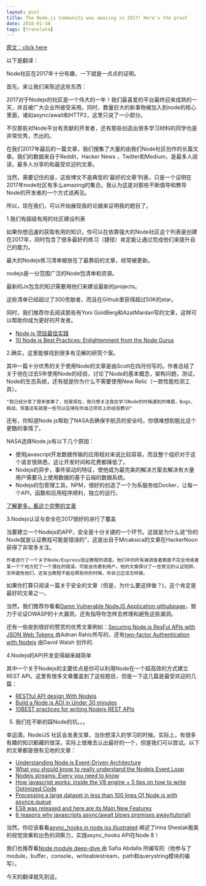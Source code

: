 ```yaml
---
layout: post
title: The Node.js Community was amazing in 2017! Here's the proof
date: 2018-01-30
tags: [translate]
---
```

[原文：click here](https://blog.risingstack.com/awesome-node-js-tutorials-from-2017-collection/)

以下是翻译：

Node社区在2017年十分有趣，一下就是一点点的证明。

首先，来让我们来陈述这些东西：

2017对于Nodejs的社区是一个伟大的一年！我们最喜爱的平台最终迎来成熟的一天，并且被广大企业所接受采用。同时，数量巨大的新事物被加入到node的核心里面，诸如async/await和HTTP2，这里只说了一小部分。

不仅那些对Node平台有贡献的开发者，还有那些创造出很多学习材料的同学也是非常优秀，杰出的。

在我们2017年最后的一篇文章，我们搜集了大量的由我们Node社区创作的长篇文章。我们的数据来自于Reddit，Hacker News ，Twitter和Medium，是最多人阅读，最多人分享的和最受欢迎的文章。

当然，需要记住的是，这些博文不是典型的‘最好的文章’列表，只是一个证明在2017年node社区有多么amazing的集合。我认为这是对那些不断倡导和教导Node的开发者的一个方式说再见。

所以，现在我们，可以开始展现我的论据来证明我的题目了。

1.我们有超级有用的社区建设列表

如果你想迅速的获取有用的知识，你可以在依靠强大的Node社区这个列表是创建在2017年，同时包含了很多最好的练习（捷径）肯定能让通过完成他们来提升自己的能力。

最大的Nodejs练习清单被放在了最靠前的文章，经常被更新。

nodejs是一分范围广泛的Node包清单和资源。

最新的Js包含的知识需要用他们来建设最新的projects。

这些清单已经超过了300贡献者，而且在Github里获得超过50K的star。

同时，我们推荐你去阅读那些有Yoni GoldBerg和AzatMardan写的文章，这样可以帮助你成为更好的开发者。

- [Node.js 项目最佳实践](http://goldbergyoni.com/checklist-best-practice-of-node-js-in-production/)
- [10 Node.js Best Practices: Enlightenment from the Node Gurus](https://www.sitepoint.com/node-js-best-practices-from-the-node-gurus/)

2.确实，这里能够找到很多有见解的研究个案。

其中一篇十分优秀的关于使用Node的文章是由Scott在四月份写的。作者总结了关于他在过去5年使用Node的经验，讨论了Node的基本概念，架构问题，测试，Node的生态系统，还有就是你为什么不需要使用New Relic（一款性能检测工具）。

    "我已经分享了很多故事了，但是现在，我只想关注我在学习Node的时候遇到的难题，Bugs，挑战，惊喜还有就是一些可以应用在你自己项目上的经验教训"

还有，你知道Node.js帮助了NASA去确保宇航员的安全吗，你很难想到能比这个更酷的事情了。

NASA选择Node.js有以下几个原因：

- 使用javascript开发数据传输的应用相对来说比较容易，而且整个组织对于这个语言很熟悉，这让开发时间和花费都降低了。
- Nodejs的异步，事件驱动的特征，使他成为最完美的解决方案去解决有大量用户需要马上使用数据的基于云端的数据系统。
- Nodejs的包管理工具，NPM，很好的创造了一个为系服务给Docker，让每一个API，函数和应用程序顺利，独立的运行。

[了解更多，看这个完整的文章](https://foundation.nodejs.org/wp-content/uploads/sites/50/2017/09/Node_CaseStudy_Nasa_FNL.pdf)

3.Nodejs认证与安全在2017很好的进行了覆盖

当要建立一个Nodejs的APP，安全是十分关键的一个环节。这就是为什么说“你的Node就是认证教程可能是错误的”，这是出自于Micaksica的文章在HackerNoon获得了非常多关注。

    作者进行了一个关于Node/Express验证教程的调查。他们中的所有被调查者都是不完全地或者某一个个地方犯了一个潜在的错误，可能会伤害到用户。他的文章探讨了一些常见的认证陷阱，怎样避免他们，还有当教程不能在帮助你的时候，你自己应该怎样做。

如果你打算只阅读一篇关于安全的文章（但是，为什么要这样做？)，这个肯定是最好的文章之一。

当然，我们推荐你看看[Damn Vulnerable NodeJS Application githubpage](https://github.com/appsecco/dvna)，致力于论证OWASP的十大漏洞，还有指导你怎样去修理和避免这些漏洞。

还有一些收到很好的赞赏的优秀文章例如：[Securing Node.js ResFul APIs with JSON Web Tokens ]()由Adnan Rahic所写的，还有[two-factor Authentication with Nodejs](https://davidwalsh.name/2fa) 由David Walsh 创作的.

4.Nodejs的API开发变得越来越简单

其中一个关于Nodejs的主要优点是你可以利用Node在一个超高效的方式建立REST API。这里有很多文章覆盖到了这些题目，但是一下这几篇是最受欢迎的几篇：

- [RESTful API design With Nodejs](https://hackernoon.com/restful-api-design-with-node-js-26ccf66eab09)
- [Build a Node.js AOI in Under 30 minutes](https://medium.freecodecamp.org/building-a-simple-node-js-api-in-under-30-minutes-a07ea9e390d2)
- [10BEST practices for writing Nodejs REST APIs](https://medium.com/the-node-js-collection/10-best-practices-for-writing-node-js-rest-apis-7643a7765cd)

5. 我们在不断的踩Node的坑。。。

幸运滴，Node/JS 社区会发表文章，当你想深入的学习的时候。实际上，有很多有趣的知识都藏的很深，实际上很难去认出最好的一个，但是我们可以尝试。以下的文章都是很有见地的文章：

- [Understanding Node.js Event-Driven Architecture](https://medium.freecodecamp.org/understanding-node-js-event-driven-architecture-223292fcbc2d)
- [What you should know to really understand the Nodejs Event Loop](https://medium.com/the-node-js-collection/what-you-should-know-to-really-understand-the-node-js-event-loop-and-its-metrics-c4907b19da4c)
- [Nodejs streams: Every you need to know](https://medium.freecodecamp.org/node-js-streams-everything-you-need-to-know-c9141306be93)
- [How javascript works: inside the V8 engine + 5 tips on how to write Optimized Code](https://blog.sessionstack.com/how-javascript-works-inside-the-v8-engine-5-tips-on-how-to-write-optimized-code-ac089e62b12e)
- [Processing a large dataset in less than 100 lines Of Node.js with asynce.queue](https://medium.com/the-node-js-collection/processing-a-large-dataset-in-less-than-100-lines-of-node-js-with-async-queue-9766a78fa088)
- [ES8 was released and here are its Main New Features](https://hackernoon.com/es8-was-released-and-here-are-its-main-new-features-ee9c394adf66)
- [6 reasons why javascripts async/await blows promises away(tutorial)](https://hackernoon.com/6-reasons-why-javascripts-async-await-blows-promises-away-tutorial-c7ec10518dd9)

当然，你应该看看[async_hooks in node.jss illustrated](https://medium.com/the-node-js-collection/async-hooks-in-node-js-illustrated-b7ce1344111f) 阐述了Irina Shestak极美的视觉效果和出色的洞察力，实践async_hooks API在Node 8！

我们也推荐看[Node module deep-dive](https://www.google.com/search?ei=PXJOWuT9GMHaUZmto4gH&q=site%3Ahttps%3A%2F%2Fblog.safia.rocks+node-module-deep-dive&oq=site%3Ahttps%3A%2F%2Fblog.safia.rocks+node-module-deep-dive&gs_l=psy-ab.3...5176.7221.0.7423.7.7.0.0.0.0.165.652.2j4.6.0....0...1c.1j2.64.psy-ab..1.0.0....0.ot2yMx9Vqmc),由 Safia Abdalla 所编写的（他参与了 module，buffer，console，writeablestream，path和querystring模块的编写）。

今天的翻译就先到这。